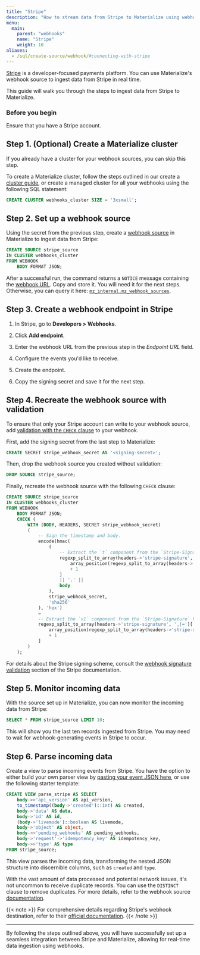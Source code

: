 ```yaml
---
title: "Stripe"
description: "How to stream data from Stripe to Materialize using webhooks"
menu:
  main:
    parent: "webhooks"
    name: "Stripe"
    weight: 10
aliases:
  - /sql/create-source/webhook/#connecting-with-stripe
---
```


[Stripe](https://stripe.com/) is a developer-focused payments platform. You can
use Materialize's webhook source to ingest data from Stripe in real time.

This guide will walk you through the steps to ingest data from Stripe to
Materialize.

### Before you begin

Ensure that you have a Stripe account.

## Step 1. (Optional) Create a Materialize cluster

If you already have a cluster for your webhook sources, you can skip this step.

To create a Materialize cluster, follow the steps outlined in our
create a [cluster guide](/sql/create-cluster),
or create a managed cluster for all your webhooks using the following SQL statement:

```sql
CREATE CLUSTER webhooks_cluster SIZE = '3xsmall';
```

## Step 2. Set up a webhook source

Using the secret from the previous step, create a [webhook source](/sql/create-source/webhook/)
in Materialize to ingest data from Stripe:

```sql
CREATE SOURCE stripe_source
IN CLUSTER webhooks_cluster
FROM WEBHOOK
    BODY FORMAT JSON;
```

After a successful run, the command returns a `NOTICE` message containing the [webhook URL](https://materialize.com/docs/sql/create-source/webhook/#webhook-url).
Copy and store it. You will need it for the next steps. Otherwise, you can query it here: [`mz_internal.mz_webhook_sources`](https://materialize.com/docs/sql/system-catalog/mz_internal/#mz_webhook_sources).

## Step 3. Create a webhook endpoint in Stripe

1. In Stripe, go to **Developers > Webhooks**.

2. Click **Add endpoint**.

3. Enter the webhook URL from the previous step in the *Endpoint URL* field.

4. Configure the events you'd like to receive.

5. Create the endpoint.

6. Copy the signing secret and save it for the next step.

## Step 4. Recreate the webhook source with validation

To ensure that only your Stripe account can write to your webhook source, add
[validation with the `CHECK` clause](/sql/create-source/webhook/#validating-requests)
to your webhook.

First, add the signing secret from the last step to Materialize:

```sql
CREATE SECRET stripe_webhook_secret AS '<signing-secret>';
```

Then, drop the webhook source you created without validation:

```sql
DROP SOURCE stripe_source;
```

Finally, recreate the webhook source with the following `CHECK` clause:

```sql
CREATE SOURCE stripe_source
IN CLUSTER webhooks_cluster
FROM WEBHOOK
    BODY FORMAT JSON;
    CHECK (
        WITH (BODY, HEADERS, SECRET stripe_webhook_secret)
        (
            -- Sign the timestamp and body.
            encode(hmac(
                (
                    -- Extract the `t` component from the `Stripe-Signature` header.
                    regexp_split_to_array(headers->'stripe-signature', ',|=')[
                        array_position(regexp_split_to_array(headers->'stripe-signature', ',|='), 't')
                        + 1
                    ]
                    || '.' ||
                    body
                ),
                stripe_webhook_secret,
                'sha256'
            ), 'hex')
            =
            -- Extract the `v1` component from the `Stripe-Signature` header.
            regexp_split_to_array(headers->'stripe-signature', ',|=')[
                array_position(regexp_split_to_array(headers->'stripe-signature', ',|='), 'v1')
                + 1
            ]
        )
    );
```

For details about the Stripe signing scheme, consult the
[webhook signature validation](https://stripe.com/docs/webhooks#verify-manually)
section of the Stripe documentation.

## Step 5. Monitor incoming data

With the source set up in Materialize, you can now monitor the incoming data
from Stripe:

```sql
SELECT * FROM stripe_source LIMIT 10;
```

This will show you the last ten records ingested from Stripe. You may need
to wait for webhook-generating events in Stripe to occur.

## Step 6. Parse incoming data

Create a view to parse incoming events from Stripe. You have the option to
either build your own parser view by [pasting your event JSON
here](/transform-data/json/), or use the following starter template:

```sql
CREATE VIEW parse_stripe AS SELECT
    body->>'api_version' AS api_version,
    to_timestamp((body->'created')::int) AS created,
    body->'data' AS data,
    body->'id' AS id,
    (body->'livemode')::boolean AS livemode,
    body->'object' AS object,
    body->>'pending_webhooks' AS pending_webhooks,
    body->'request'->'idempotency_key' AS idempotency_key,
    body->>'type' AS type
FROM stripe_source;
```

This view parses the incoming data, transforming the nested JSON structure into
discernible columns, such as `created` and `type`.

With the vast amount of data processed and potential network issues, it's not
uncommon to receive duplicate records. You can use the `DISTINCT` clause to
remove duplicates. For more details, refer to the webhook source
[documentation](/sql/create-source/webhook/#handling-duplicated-and-partial-events).

{{< note >}}
For comprehensive details regarding Stripe's webhook destination, refer to their
[official documentation](https://stripe.com/docs/webhooks).
{{< /note >}}

---

By following the steps outlined above, you will have successfully set up a seamless integration between Stripe and Materialize, allowing for real-time data ingestion using webhooks.
